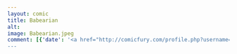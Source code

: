 ```yaml
---
layout: comic
title: Babearian
alt: 
image: Babearian.jpeg
comment: [{'date': '<a href="http://comicfury.com/profile.php?username=tecco_dsilva" title="tecco_dsilva">tecco_dsilva</a>', 'username': 'tecco_dsilva', 'comment': 'To pretend like I haven\'t disappeared forever, here\'s an in-progress thing.  I wanted to do fan art for <a href="https://www.flickr.com/photos/rebeccadart/">Rebecca Dart\'s</a> battle kittens, but so far can only manage the babearian part.  Hopefully more later.'}]
---
```

